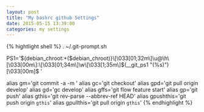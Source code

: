 ```yaml
---
layout: post
title: "My bashrc github Settings"
date: 2015-05-15 13:39:00
categories: my settings
---
```

{% hightlight shell %}
. ~/.git-prompt.sh

PS1='${debian_chroot:+($debian_chroot)}\[\033[01;32m\]\u@\h\[\033[00m\]:\[\033[01;34m\]\w\[\033[1;35m\]$(__git_ps1 "(%s)")\[\033[00m\]\$ '

alias gm='git commit -a -m '
alias gc='git checkout'
alias gpd='git pull origin develop'
alias gd='gc develop'
alias gffs='git flow feature start'
alias gp='git push'
alias gthis='git rev-parse --abbrev-ref HEAD'
alias gpushthis='git push origin `gthis`'
alias gpullthis='git pull origin `gthis`'
{% endhighlight %}
